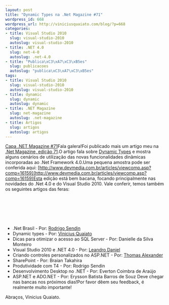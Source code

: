 ```yaml
--- 
layout: post
title: "Dynamic Types na .Net Magazine #71"
wordpress_id: 668
wordpress_url: http://viniciusquaiato.com/blog/?p=668
categories: 
- title: Visual Studio 2010
  slug: visual-studio-2010
  autoslug: visual-studio-2010
- title: .NET 4.0
  slug: net-4-0
  autoslug: .net-4.0
- title: "Publica\xC3\xA7\xC3\xB5es"
  slug: publicacoes
  autoslug: "publica\xC3\xA7\xC3\xB5es"
tags: 
- title: Visual Studio 2010
  slug: visual-studio-2010
  autoslug: visual-studio-2010
- title: dynamic
  slug: dynamic
  autoslug: dynamic
- title: .NET Magazine
  slug: net-magazine
  autoslug: .net-magazine
- title: Artigos
  slug: artigos
  autoslug: artigos
---
```

[Capa .NET Magazine #71](http://www.devmedia.com.br/loja/img/capa_net71_G.jpg ".NET Magazine #71")Fala galera!Foi publicado mais um artigo meu na [.Net Magazine, edição 71](http://www.devmedia.com.br/resumo/default.asp?ed=71&site=1#2322).O artigo fala sobre [Dynamic Types](http://viniciusquaiato.com/blog/tag/dynamic/) e mostra alguns cenários de utilização das novas funcionalidades dinâmicas incorporadas ao .Net Framework 4.0.Uma pequena amostra pode ser conferida aqui: [http://www.devmedia.com.br/articles/viewcomp.asp?comp=16159](http://www.devmedia.com.br/articles/viewcomp.asp?comp=16159)Esta edição está bem bacana, focando principalmente nas novidades do .Net 4.0 e do Visual Studio 2010. Vale conferir, temos também os seguintes artigos das feras:
 

 

 

 
- .Net Brasil - Por: [Rodrigo Sendin](http://twitter.com/rodrigosendin)
- Dynamic types - Por: [Vinicius Quaiato](http://twitter.com/vquaiato)
- Dicas para otimizar o acesso ao SQL Server - Por: Danielle da Silva Monteiro
- Visual Studio 2010 e .NET 4.0 - Por: [Leandro Daniel](http://twitter.com/leandronet)
- Criando controles personalizados no ASP.NET - Por: [Thomas Alexander](http://twitter.com/tomalexsemple)
- SharePoint - Por: Braian Takahira
- Produtividade com T4 - Por: Rodrigo Sendin
- Desenvolvimento Desktop no .NET - Por: Everton Coimbra de Araújo
- ASP.NET e ADO.NET - Por: Erysson Batista Barros de Souz
Deve chegar nas bancas nos próximos dias!Por favor dêem seu feedback, é realmente muito importante!

Abraços,
Vinicius Quaiato.
